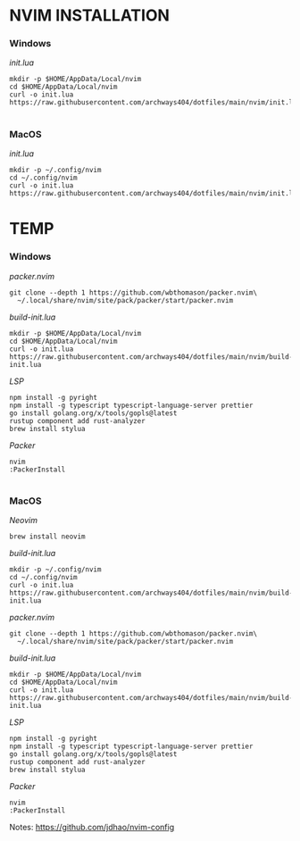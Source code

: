 # NVIM INSTALLATION

### Windows

*init.lua*
```
mkdir -p $HOME/AppData/Local/nvim
cd $HOME/AppData/Local/nvim
curl -o init.lua https://raw.githubusercontent.com/archways404/dotfiles/main/nvim/init.lua
```

#

### MacOS

*init.lua*
```
mkdir -p ~/.config/nvim
cd ~/.config/nvim
curl -o init.lua https://raw.githubusercontent.com/archways404/dotfiles/main/nvim/init.lua
```



# TEMP

### Windows

*packer.nvim*
```
git clone --depth 1 https://github.com/wbthomason/packer.nvim\
  ~/.local/share/nvim/site/pack/packer/start/packer.nvim
```

*build-init.lua*
```
mkdir -p $HOME/AppData/Local/nvim
cd $HOME/AppData/Local/nvim
curl -o init.lua https://raw.githubusercontent.com/archways404/dotfiles/main/nvim/build-init.lua
```

*LSP*
```
npm install -g pyright
npm install -g typescript typescript-language-server prettier
go install golang.org/x/tools/gopls@latest
rustup component add rust-analyzer
brew install stylua
```

*Packer*
```
nvim
:PackerInstall
```

#

### MacOS

*Neovim*
```
brew install neovim
```

*build-init.lua*
```
mkdir -p ~/.config/nvim
cd ~/.config/nvim
curl -o init.lua https://raw.githubusercontent.com/archways404/dotfiles/main/nvim/build-init.lua
```

*packer.nvim*
```
git clone --depth 1 https://github.com/wbthomason/packer.nvim\
  ~/.local/share/nvim/site/pack/packer/start/packer.nvim
```

*build-init.lua*
```
mkdir -p $HOME/AppData/Local/nvim
cd $HOME/AppData/Local/nvim
curl -o init.lua https://raw.githubusercontent.com/archways404/dotfiles/main/nvim/build-init.lua
```

*LSP*
```
npm install -g pyright
npm install -g typescript typescript-language-server prettier
go install golang.org/x/tools/gopls@latest
rustup component add rust-analyzer
brew install stylua
```

*Packer*
```
nvim
:PackerInstall
```

Notes:
https://github.com/jdhao/nvim-config
